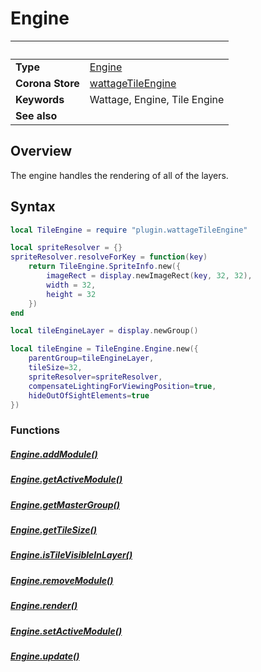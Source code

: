 # Engine

|                      | &nbsp;
| -------------------- | ---------------------------------------------------------------
| __Type__             | [Engine](type_engine.markdown)
| __Corona Store__     | [wattageTileEngine](http://store.coronalabs.com/plugin/wattageTileEngine)
| __Keywords__         | Wattage, Engine, Tile Engine
| __See also__         |

## Overview

The engine handles the rendering of all of the layers.

## Syntax

``````lua
local TileEngine = require "plugin.wattageTileEngine"

local spriteResolver = {}
spriteResolver.resolveForKey = function(key)
    return TileEngine.SpriteInfo.new({
        imageRect = display.newImageRect(key, 32, 32),
        width = 32,
        height = 32
    })
end

local tileEngineLayer = display.newGroup()

local tileEngine = TileEngine.Engine.new({
    parentGroup=tileEngineLayer,
    tileSize=32,
    spriteResolver=spriteResolver,
    compensateLightingForViewingPosition=true,
    hideOutOfSightElements=true
})
``````

### Functions


##### [Engine.addModule()](addModule.markdown)

##### [Engine.getActiveModule()](getActiveModule.markdown)

##### [Engine.getMasterGroup()](getMasterGroup.markdown)

##### [Engine.getTileSize()](getTileSize.markdown)

##### [Engine.isTileVisibleInLayer()](isTileVisibleInLayer.markdown)

##### [Engine.removeModule()](removeModule.markdown)

##### [Engine.render()](render.markdown)

##### [Engine.setActiveModule()](setActiveModule.markdown)

##### [Engine.update()](update.markdown)